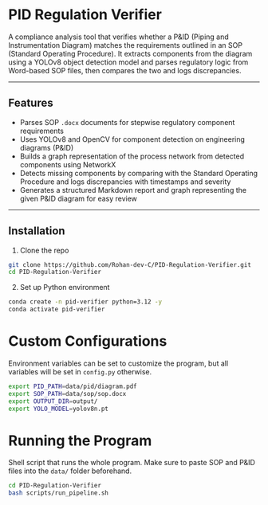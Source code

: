 # PID Regulation Verifier

A compliance analysis tool that verifies whether a P&ID (Piping and Instrumentation Diagram) matches the requirements outlined in an SOP (Standard Operating Procedure). It extracts components from the diagram using a YOLOv8 object detection model and parses regulatory logic from Word-based SOP files, then compares the two and logs discrepancies.

---

## Features

- Parses SOP `.docx` documents for stepwise regulatory component requirements
- Uses YOLOv8 and OpenCV for component detection on engineering diagrams (P&ID)
- Builds a graph representation of the process network from detected components using NetworkX
- Detects missing components by comparing with the Standard Operating Procedure and logs discrepancies with timestamps and severity
- Generates a structured Markdown report and graph representing the given P&ID diagram for easy review

---

## Installation

  1. Clone the repo
  ```bash
  git clone https://github.com/Rohan-dev-C/PID-Regulation-Verifier.git
  cd PID-Regulation-Verifier
  ```
  2. Set up Python environment
  ```bash
  conda create -n pid-verifier python=3.12 -y
  conda activate pid-verifier
  ```

# Custom Configurations

Environment variables can be set to customize the program, but all variables will be set in `config.py` otherwise.
```bash
export PID_PATH=data/pid/diagram.pdf
export SOP_PATH=data/sop/sop.docx
export OUTPUT_DIR=output/
export YOLO_MODEL=yolov8n.pt
```

# Running the Program

Shell script that runs the whole program. Make sure to paste SOP and P&ID files into the `data/` folder beforehand. 
```bash
cd PID-Regulation-Verifier
bash scripts/run_pipeline.sh
```

